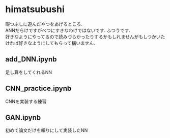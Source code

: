 # himatsubushi
暇つぶしに遊んだやつをあげるところ.  
ANNだらけですがべつにすきなわけではないです. ふつうです.  
好きなようにやってるので読みづらかったりするかもしれませんがもしつかいたければ好きなようにしてもらって構いません.
## add_DNN.ipynb  
足し算をしてくれるNN  
## CNN_practice.ipynb  
CNNを実装する練習  
## GAN.ipynb  
初めて論文だけを頼りにして実装したNN  
